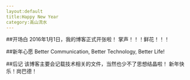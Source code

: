 ```yaml
---
layout:default
title:Happy New Year
category:高山流水
---
```




##开场白
  2016年1月1日，我的博客正式开张啦！
  掌声！！！鲜花！！！
  
##新年心愿
  Better Communication, Better Technology, Better Life!
  
##后记
  该博客主要会记载技术相关的文件，当然也少不了思想结晶啦！
  新年快乐！岗巴德！
